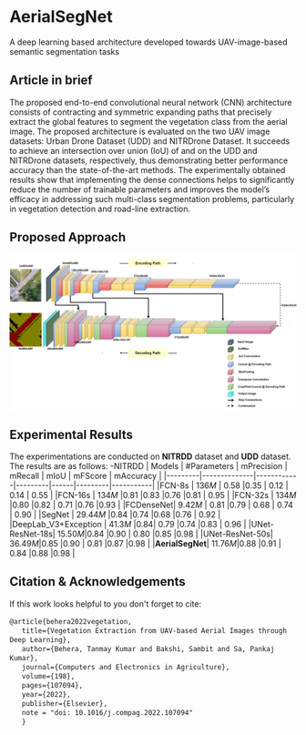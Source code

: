 # AerialSegNet
A deep learning based architecture developed towards UAV-image-based semantic segmentation tasks

## Article in brief
The proposed end-to-end convolutional neural network (CNN) architecture consists of contracting and symmetric expanding paths that precisely extract the global features to segment the vegetation class from the aerial image. The proposed architecture is evaluated on the two UAV image datasets: Urban Drone Dataset (UDD) and NITRDrone Dataset. It succeeds to achieve an intersection over union (IoU) of  and  on the UDD and NITRDrone datasets, respectively, thus demonstrating better performance accuracy than the state-of-the-art methods. The experimentally obtained results show that implementing the dense connections helps to significantly reduce the number of trainable parameters and improves the model’s efficacy in addressing such multi-class segmentation problems, particularly in vegetation detection and road-line extraction.

## Proposed Approach
<p align="center">
 <img src="https://github.com/drone-vision/AerialSegNet/blob/main/images/L_D_UNet_2.png" width=\textwidth " />
 </p>

## Experimental Results

The experimentations are conducted on **NITRDD** dataset and **UDD** dataset. 
The results are as follows:
-NITRDD
| Models  | #Parameters  | mPrecision | mRecall | mIoU | mFScore | mAccuracy |
|---------|--------------|------------|---------|------|---------|-----------|
|FCN-8s   |   136*M*     | 0.58       |0.35     | 0.12 |  0.14   | 0.55      |
|FCN-16s   |  134*M*     |0.81        |0.83     |0.76  |0.81     | 0.95      |
|FCN-32s   |  134*M*     |0.80        |0.82     | 0.71 |0.76     |0.93       |
|FCDenseNet|   9.42*M*   | 0.81       |0.79     | 0.68 |  0.74   | 0.90      |
|SegNet    |  29.44*M*     |0.84        |0.74     |0.68  |0.76     | 0.92      |
|DeepLab_V3+Exception   |  41.3*M* |0.84| 0.79    |0.74  |0.83     | 0.96      |
|UNet-ResNet-18s|  15.50*M*|0.84        |0.90     | 0.80 |0.85     |0.98       |
|UNet-ResNet-50s|  36.49*M*|0.85        |0.90     | 0.81 |0.87     |0.98       |
|**AerialSegNet**|  11.76*M*|0.88       |0.91     | 0.84 |0.88     |0.98       |

                                                                                                           
## Citation & Acknowledgements

 If this work looks helpful to you don't forget to cite:

    @article{behera2022vegetation,
       title={Vegetation Extraction from UAV-based Aerial Images through Deep Learning},
       author={Behera, Tanmay Kumar and Bakshi, Sambit and Sa, Pankaj Kumar},
       journal={Computers and Electronics in Agriculture},
       volume={198},
       pages={107094},
       year={2022},
       publisher={Elsevier},
       note = "doi: 10.1016/j.compag.2022.107094"
       }
